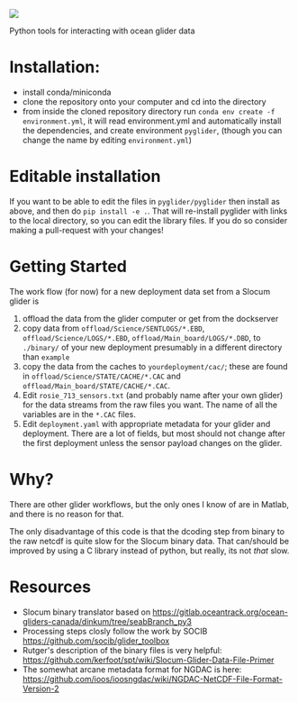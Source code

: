 ![](docs/_static/PyGliderHorizontal.svg)

Python tools for interacting with ocean glider data

Installation:
=============

- install conda/miniconda
- clone the repository onto your computer and cd into the directory
- from inside the cloned repository directory run
`conda env create -f environment.yml`, it will read environment.yml and
automatically install the dependencies, and create environment `pyglider`,
(though you can change the name by editing `environment.yml`)

Editable installation
=====================

If you want to be able to edit the files in `pyglider/pyglider` then install
as above, and then do `pip install -e .`.  That will re-install pyglider
with links to the local directory, so you can edit the library files.
If you do so consider making a pull-request with your changes!

Getting Started
===============



The work flow (for now) for a new deployment data set from a Slocum glider is

1. offload the data from the glider computer or get from the dockserver
2. copy data from `offload/Science/SENTLOGS/*.EBD`,
  `offload/Science/LOGS/*.EBD`, `offload/Main_board/LOGS/*.DBD`, to `./binary/` of your new deployment
  presumably in a different directory than `example`
3. copy the data from the caches to `yourdeployment/cac/`; these are
  found in `offload/Science/STATE/CACHE/*.CAC` and
  `offload/Main_board/STATE/CACHE/*.CAC`.
4. Edit `rosie_713_sensors.txt` (and probably name after your own glider)
  for the data streams from the raw files you want.  The name of all the
  variables are in the `*.CAC` files.
5. Edit `deployment.yaml` with appropriate metadata for your glider and
  deployment.  There are a lot of fields, but most should not change after
  the first deployment unless the sensor payload changes on the glider.

Why?
====

There are other glider workflows, but the only ones I know of are in Matlab,
and there is no reason for that.

The only disadvantage of this code is that the dcoding step from binary to
the raw netcdf is quite slow for the Slocum binary data.  That can/should
be improved by using a C library instead of python, but really, its not *that*
slow.

Resources
=========

- Slocum binary translator based on
https://gitlab.oceantrack.org/ocean-gliders-canada/dinkum/tree/seabBranch_py3
- Processing steps closly follow the work by SOCIB
https://github.com/socib/glider_toolbox
- Rutger's description of the binary files is very helpful: https://github.com/kerfoot/spt/wiki/Slocum-Glider-Data-File-Primer
- The somewhat arcane metadata format for NGDAC is here: https://github.com/ioos/ioosngdac/wiki/NGDAC-NetCDF-File-Format-Version-2
